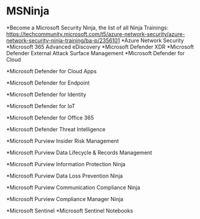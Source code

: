 # MSNinja
*Become a Microsoft Security Ninja, the list of all Ninja Trainings: https://techcommunity.microsoft.com/t5/azure-network-security/azure-network-security-ninja-training/ba-p/2356101
*Azure Network Security
*Microsoft 365 Advanced eDiscovery
*Microsoft Defender XDR
*Microsoft Defender External Attack Surface Management
*Microsoft Defender for Cloud

*Microsoft Defender for Cloud Apps

*Microsoft Defender for Endpoint

*Microsoft Defender for Identity

*Microsoft Defender for IoT

*Microsoft Defender for Office 365

*Microsoft Defender Threat Intelligence

*Microsoft Purview Insider Risk Management

*Microsoft Purview Data Lifecycle & Records Management

*Microsoft Purview Information Protection Ninja

*Microsoft Purview Data Loss Prevention Ninja

*Microsoft Purview Communication Compliance Ninja

*Microsoft Purview Compliance Manager Ninja

*Microsoft Sentinel
*Microsoft Sentinel Notebooks
